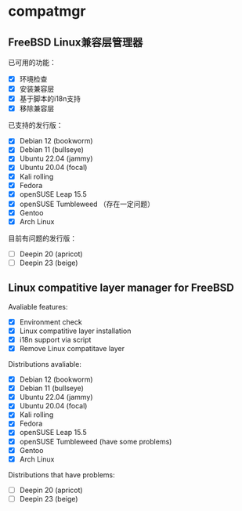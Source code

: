 # compatmgr
## FreeBSD Linux兼容层管理器

已可用的功能： 
- [x] 环境检查
- [x] 安装兼容层
- [x] 基于脚本的i18n支持
- [x] 移除兼容层

已支持的发行版：  
- [x] Debian 12 (bookworm)
- [x] Debian 11 (bullseye)
- [x] Ubuntu 22.04 (jammy)
- [x] Ubuntu 20.04 (focal)
- [x] Kali rolling
- [x] Fedora
- [x] openSUSE Leap 15.5
- [x] openSUSE Tumbleweed （存在一定问题）
- [x] Gentoo
- [x] Arch Linux

目前有问题的发行版：
- [ ] Deepin 20 (apricot)
- [ ] Deepin 23 (beige)

## Linux compatitive layer manager for FreeBSD

Avaliable features:  
- [x] Environment check
- [x] Linux compatitive layer installation
- [x] i18n support via script
- [x] Remove Linux compatitave layer

Distributions avaliable:
- [x] Debian 12 (bookworm)
- [x] Debian 11 (bullseye)
- [x] Ubuntu 22.04 (jammy)
- [x] Ubuntu 20.04 (focal)
- [x] Kali rolling
- [x] Fedora
- [x] openSUSE Leap 15.5
- [x] openSUSE Tumbleweed (have some problems)
- [x] Gentoo
- [x] Arch Linux

Distributions that have problems:
- [ ] Deepin 20 (apricot)
- [ ] Deepin 23 (beige)
